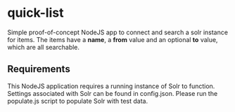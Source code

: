 quick-list
===========================
Simple proof-of-concept NodeJS app to connect and search a solr instance for items. The items have a **name**, a **from** value and an optional **to** value, which are all searchable.

Requirements
------------
This NodeJS application requires a running instance of Solr to function. Settings associated with Solr can be found in config.json. Please run the populate.js script to populate Solr with test data.